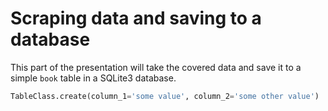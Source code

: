 # Scraping data and saving to a database

This part of the presentation will take the covered data and save it to a simple `book` table in a SQLite3 database.

```python
TableClass.create(column_1='some value', column_2='some other value')
```
